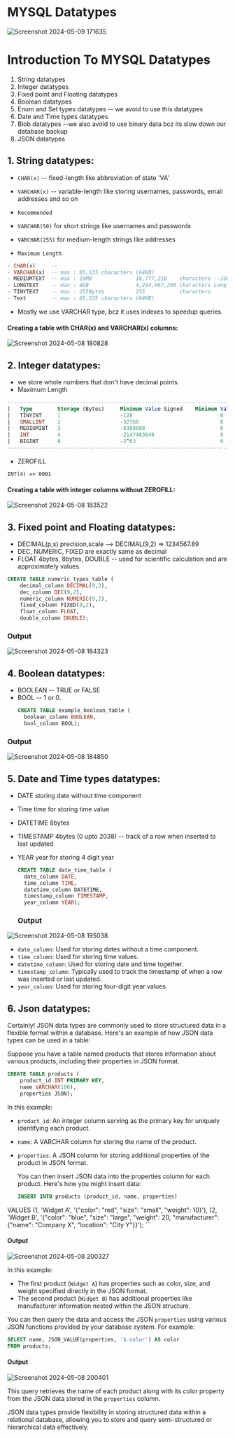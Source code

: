 # MYSQL Datatypes 

![Screenshot 2024-05-09 171635](https://github.com/Techwiz-Laraib/ultimate-mysql-bootcamp/assets/159939710/ba390828-cc84-474e-b48a-68d089c29417)


# Introduction To MYSQL Datatypes

1. String datatypes
2. Integer datatypes 
3. Fixed point and Floating datatypes
4. Boolean datatypes
5. Enum and Set types datatypes -- we avoid to use this datatypes
6. Date and Time types datatypes
7. Blob datatypes --we also avoid to use binary data bcz its slow down our database backup
8. JSON datatypes

## 1. String datatypes:

- `CHAR(x)` -- fixed-length like abbreviation of state 'VA'

- `VARCHAR(x)` -- variable-length like storing usernames, passwords, email addresses and so on

- `Recommended`

- `VARCHAR(50)` for short strings like usernames and passwords

- `VARCHAR(255)` for medium-length strings like addresses

- `Maximum Length`

```sql
- CHAR(x)     --  
- VARCHAR(x)  -- max : 65,535 characters (64KB) 
- MEDIUMTEXT  -- max : 16MB              16,777,216    characters --JSON objects, CSV and short medium length book
- LONGTEXT    -- max : 4GB               4,294,967,296 characters Long Text books
- TINYTEXT    -- max : 255Bytes          255           characters
- Text        -- max : 65,535 characters (64KB)
```
- Mostly we use VARCHAR type, bcz it uses indexes to speedup queries.

####  Creating a table with CHAR(x) and VARCHAR(x) columns:
![Screenshot 2024-05-08 180828](https://github.com/Techwiz-Laraib/ultimate-mysql-bootcamp/assets/159939710/623634a3-88ee-4d70-8a49-c526b857e9de)


## 2. Integer datatypes:

- we store whole numbers that don't have decimal points.
- Maximum Length
```sql
-------------------------------------------------------------------------------------------------------------------------------------
|   Type	    Storage (Bytes)	    Minimum Value Signed	Minimum Value Unsigned	Maximum Value Signed	Maximum Value Unsigned  |
|   TINYINT 	1	                -128	                        0	                    127	                    255             |
|   SMALLINT	2	                -32768	                        0	                    32767	                65535           |
|   MEDIUMINT	3	                -8388608	                    0	                    8388607	                16777215        |
|   INT        	4	                -2147483648	                    0	                    2147483647	            4294967295      |
|   BIGINT  	8	                -2^63	                        0	                    2^63-1	                2^64-1          |
-------------------------------------------------------------------------------------------------------------------------------------
```
- ZEROFILL

```
INT(4) => 0001
```
#### Creating a table with integer columns without ZEROFILL:
![Screenshot 2024-05-08 183522](https://github.com/Techwiz-Laraib/ultimate-mysql-bootcamp/assets/159939710/587e42d2-0f89-40da-ac0c-d85fa601fc2f)



## 3. Fixed point and Floating datatypes:

- DECIMAL(p,s) precision,scale --> DECIMAL(9,2) => 1234567.89
- DEC, NUMERIC, FIXED are exactly same as decimal
- FLOAT 4bytes, 8bytes, DOUBLE -- used for scientific calculation and are approximately values.




```sql 
CREATE TABLE numeric_types_table (
    decimal_column DECIMAL(9,2),
    dec_column DEC(9,2),
    numeric_column NUMERIC(9,2),
    fixed_column FIXED(9,2),
    float_column FLOAT,
    double_column DOUBLE);
```

### Output
![Screenshot 2024-05-08 184323](https://github.com/Techwiz-Laraib/ultimate-mysql-bootcamp/assets/159939710/3fb76d5b-09b2-4df0-ae4a-daa0124e7495)

## 4. Boolean datatypes:

- BOOLEAN -- TRUE or FALSE
- BOOL -- 1 or 0.
  ```sql
  CREATE TABLE example_boolean_table (
    boolean_column BOOLEAN,
    bool_column BOOL);
  ```
### Output

![Screenshot 2024-05-08 184850](https://github.com/Techwiz-Laraib/ultimate-mysql-bootcamp/assets/159939710/9bcd5dc4-db8e-4a57-aebe-308efd698bd5)


## 5. Date and Time types datatypes:

- DATE storing date without time component
- Time time for storing time value
- DATETIME 8bytes
- TIMESTAMP 4bytes (0 upto 2038) -- track of a row when inserted to last updated
- YEAR year for storing 4 digit year

  
  
  ```sql
  CREATE TABLE date_time_table (
    date_column DATE,
    time_column TIME,
    datetime_column DATETIME,
    timestamp_column TIMESTAMP,
    year_column YEAR);
  ```
  ### Output
![Screenshot 2024-05-08 195038](https://github.com/Techwiz-Laraib/ultimate-mysql-bootcamp/assets/159939710/cdf9172b-b0ea-4e29-9bfb-0e3c8ada5084)


- `date_column`: Used for storing dates without a time component.
- `time_column`: Used for storing time values.
- `datetime_column`: Used for storing date and time together.
- `timestamp_column`: Typically used to track the timestamp of when a row was inserted or last updated.
- `year_column`: Used for storing four-digit year values.


## 6. Json datatypes:
Certainly! JSON data types are commonly used to store structured data in a flexible format within a database. Here's an example of how JSON data types can be used in a table:

Suppose you have a table named products that stores information about various products, including their properties in JSON format.

```sql
CREATE TABLE products (
    product_id INT PRIMARY KEY,
    name VARCHAR(100),
    properties JSON);
 ```
In this example:

- `product_id`: An integer column serving as the primary key for uniquely identifying each product.
- `name`: A VARCHAR column for storing the name of the product.
- `properties`: A JSON column for storing additional properties of the product in JSON format.
  
  You can then insert JSON data into the properties column for each product. Here's how you might insert data:
  ```sql
  INSERT INTO products (product_id, name, properties)
VALUES
    (1, 'Widget A', '{"color": "red", "size": "small", "weight": 10}'),
    (2, 'Widget B', '{"color": "blue", "size": "large", "weight": 20, "manufacturer": {"name": "Company X", "location": "City Y"}}');
    ```
#### Output
![Screenshot 2024-05-08 200327](https://github.com/Techwiz-Laraib/ultimate-mysql-bootcamp/assets/159939710/40b611f8-fd67-42f0-9c25-dc2b16c14247)

In this example:

- The first product (`Widget A`) has properties such as color, size, and weight specified directly in the JSON format.
- The second product (`Widget B`) has additional properties like manufacturer information nested within the JSON structure.

You can then query the data and access the JSON `properties` using various JSON functions provided by your database system. For example:
```sql
SELECT name, JSON_VALUE(properties, '$.color') AS color
FROM products;
```
#### Output

![Screenshot 2024-05-08 200401](https://github.com/Techwiz-Laraib/ultimate-mysql-bootcamp/assets/159939710/6c1e206e-4dc2-4d7c-928e-4abd9a8f9eed)


This query retrieves the name of each product along with its color property from the JSON data stored in the `properties` column.

JSON data types provide flexibility in storing structured data within a relational database, allowing you to store and query semi-structured or hierarchical data effectively.







